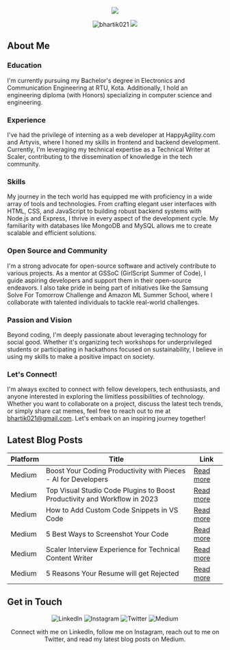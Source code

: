 <div align="center">
  <img src="https://readme-typing-svg.herokuapp.com?color=%236FDA44&size=32&center=true&vCenter=true&width=600&height=50&lines=Hi+👋,+I'm+Bharti;Software+Developer;Technical+Writer"/>
</div>

<p align="center">
  <img src="https://komarev.com/ghpvc/?username=bhartik021&color=green" alt="bhartik021" />
  <img src="https://img.shields.io/github/followers/bhartik021?label=followers&style=social"/>
</p>

## About Me

### Education

I'm currently pursuing my Bachelor's degree in Electronics and Communication Engineering at RTU, Kota. Additionally, I hold an engineering diploma (with Honors) specializing in computer science and engineering.

### Experience

I've had the privilege of interning as a web developer at HappyAgility.com and Artyvis, where I honed my skills in frontend and backend development. Currently, I'm leveraging my technical expertise as a Technical Writer at Scaler, contributing to the dissemination of knowledge in the tech community.

### Skills

My journey in the tech world has equipped me with proficiency in a wide array of tools and technologies. From crafting elegant user interfaces with HTML, CSS, and JavaScript to building robust backend systems with Node.js and Express, I thrive in every aspect of the development cycle. My familiarity with databases like MongoDB and MySQL allows me to create scalable and efficient solutions.

### Open Source and Community

I'm a strong advocate for open-source software and actively contribute to various projects. As a mentor at GSSoC (GirlScript Summer of Code), I guide aspiring developers and support them in their open-source endeavors. I also take pride in being part of initiatives like the Samsung Solve For Tomorrow Challenge and Amazon ML Summer School, where I collaborate with talented individuals to tackle real-world challenges.

### Passion and Vision

Beyond coding, I'm deeply passionate about leveraging technology for social good. Whether it's organizing tech workshops for underprivileged students or participating in hackathons focused on sustainability, I believe in using my skills to make a positive impact on society.

### Let's Connect!

I'm always excited to connect with fellow developers, tech enthusiasts, and anyone interested in exploring the limitless possibilities of technology. Whether you want to collaborate on a project, discuss the latest tech trends, or simply share cat memes, feel free to reach out to me at bhartik021@gmail.com. Let's embark on an inspiring journey together!

## Latest Blog Posts

| **Platform** | **Title** | **Link** |
| ----------- | --------- | -------- |
| Medium | Boost Your Coding Productivity with Pieces - AI for Developers | [Read more](https://medium.com/@bhartik021/code-like-a-superhero-supercharge-your-skills-with-pieces-ai-1cac6eb37f54) |
| Medium | Top Visual Studio Code Plugins to Boost Productivity and Workflow in 2023 | [Read more](https://medium.com/@bhartik021/productivity-tools-to-improve-your-developer-workflow-ecf8e9e097b8) |
| Medium | How to Add Custom Code Snippets in VS Code | [Read more](https://medium.com/@bhartik021/how-to-add-custom-code-snippets-in-vs-code-add-your-own-vs-code-snippets-6d37d70af24f) |
| Medium | 5 Best Ways to Screenshot Your Code | [Read more](https://medium.com/@bhartik021/5-best-ways-to-screenshot-your-code-74459471a25f) |
| Medium | Scaler Interview Experience for Technical Content Writer | [Read more](https://medium.com/@bhartik021/scaler-interview-experience-for-technical-content-writer-646b38394416) |
| Medium | 5 Reasons Your Resume will get Rejected | [Read more](https://medium.com/@bhartik021/5-reasons-your-resume-will-get-rejected-cc78993c1343) |

## Get in Touch

<p align="center">
  <a href="https://www.linkedin.com/in/bhartik021/" style="text-decoration: none;">
    <img src="https://img.shields.io/badge/LinkedIn-Connect-blue?logo=linkedin&logoColor=white&style=for-the-badge" alt="LinkedIn">
  </a>
  <a href="https://www.instagram.com/bhartik021/" style="text-decoration: none;">
    <img src="https://img.shields.io/badge/Instagram-Follow-E4405F?logo=instagram&logoColor=white&style=for-the-badge" alt="Instagram">
  </a>
  <a href="https://twitter.com/bhartik021" style="text-decoration: none;">
    <img src="https://img.shields.io/badge/Twitter-Follow-blue?logo=twitter&logoColor=white&style=for-the-badge" alt="Twitter">
  </a>
  <a href="https://medium.com/@bhartik021" style="text-decoration: none;">
    <img src="https://img.shields.io/badge/Medium-Read-black?logo=medium&logoColor=white&style=for-the-badge" alt="Medium">
  </a>
</p>

<p align="center">
  Connect with me on LinkedIn, follow me on Instagram, reach out to me on Twitter, and read my latest blog posts on Medium.
</p>
